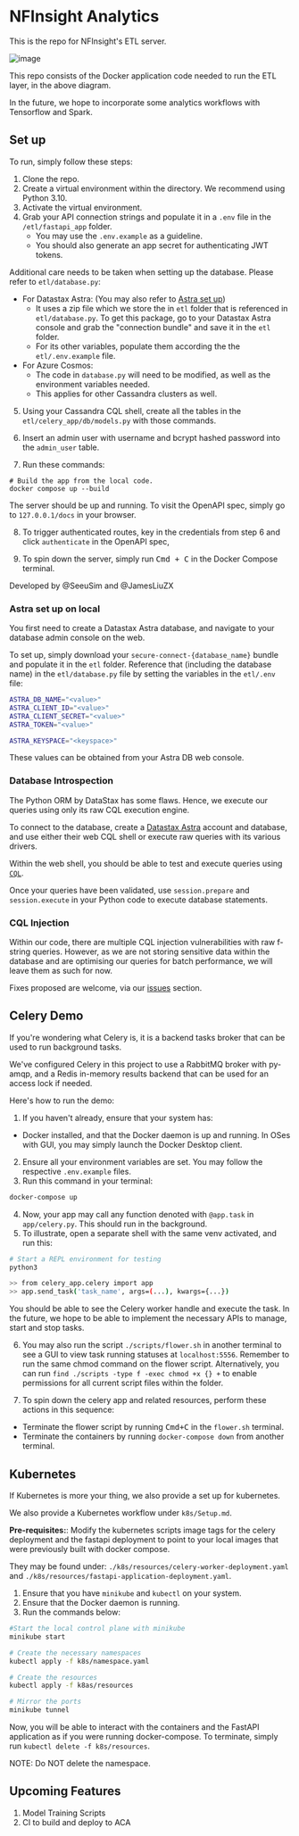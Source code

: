 # NFInsight Analytics

This is the repo for NFInsight's ETL server.

![image](https://github.com/SeeuSim/nfinsight_analytics/assets/90857020/17e95414-4c12-4442-93d5-ccdbcc395e05)

This repo consists of the Docker application code needed to run the ETL layer, in the above diagram. 

In the future, we hope to incorporate some analytics workflows with Tensorflow and Spark.

## Set up

To run, simply follow these steps:

1. Clone the repo.
2. Create a virtual environment within the directory. We recommend using Python 3.10.
3. Activate the virtual environment.
4. Grab your API connection strings and populate it in a `.env` file in the `/etl/fastapi_app` folder.
    - You may use the `.env.example` as a guideline.
    - You should also generate an app secret for authenticating JWT tokens.

Additional care needs to be taken when setting up the database. Please refer to `etl/database.py`:

- For Datastax Astra: (You may also refer to [Astra set up](#astra-set-up-on-local))
  - It uses a zip file which we store the in `etl` folder that is referenced in `etl/database.py`. To get this package,
    go to your Datastax Astra console and grab the "connection bundle" and save it in the `etl` folder.
  - For its other variables, populate them according the the `etl/.env.example` file.
- For Azure Cosmos:
  - The code in `database.py` will need to be modified, as well as the environment variables needed.
  - This applies for other Cassandra clusters as well.

5. Using your Cassandra CQL shell, create all the tables in the `etl/celery_app/db/models.py` with those commands.

6. Insert an admin user with username and bcrypt hashed password into the `admin_user` table.

7. Run these commands:

```shell
# Build the app from the local code.
docker compose up --build
```

The server should be up and running. To visit the OpenAPI spec, simply go to `127.0.0.1/docs` in your browser.

8. To trigger authenticated routes, key in the credentials from step 6 and click `authenticate` in the OpenAPI spec,

9. To spin down the server, simply run <kbd>Cmd + C</kbd> in the Docker Compose terminal.

Developed by @SeeuSim and @JamesLiuZX

### Astra set up on local

You first need to create a Datastax Astra database, and navigate to your database admin console on the web.

To set up, simply download your `secure-connect-{database_name}` bundle and populate it in the `etl` folder.
Reference that (including the database name) in the `etl/database.py` file by setting the variables in the `etl/.env` file:

```sh
ASTRA_DB_NAME="<value>"
ASTRA_CLIENT_ID="<value>"
ASTRA_CLIENT_SECRET="<value>"
ASTRA_TOKEN="<value>"

ASTRA_KEYSPACE="<keyspace>"
```

These values can be obtained from your Astra DB web console.

### Database Introspection

The Python ORM by DataStax has some flaws. Hence, we execute our queries using only its raw CQL execution engine.

To connect to the database, create a [Datastax Astra](https://www.datastax.com/products/datastax-astra) account and database, and use either their web CQL shell or execute
raw queries with its various drivers.

Within the web shell, you should be able to test and execute queries using [`CQL`](https://cassandra.apache.org/doc/latest/cassandra/cql/index.html).

Once your queries have been validated, use `session.prepare` and `session.execute` in your Python code to execute database statements.

### CQL Injection

Within our code, there are multiple CQL injection vulnerabilities with raw f-string queries. However, as we are not storing sensitive data
within the database and are optimising our queries for batch performance, we will leave them as such for now.

Fixes proposed are welcome, via our [issues](https://github.com/SeeuSim/NFinsighTAnalytics/issues) section.

## Celery Demo

If you're wondering what Celery is, it is a backend tasks broker that can be used to run background tasks.

We've configured Celery in this project to use a RabbitMQ broker with py-amqp, and a Redis in-memory results backend that can be used for an access lock if needed.

Here's how to run the demo:

1. If you haven't already, ensure that your system has:

  - Docker installed, and that the Docker daemon is up and running. In OSes with GUI, you may simply launch the Docker Desktop client.

2. Ensure all your environment variables are set. You may follow the respective `.env.example` files.
3. Run this command in your terminal:

```sh
docker-compose up
```

4. Now, your app may call any function denoted with `@app.task` in `app/celery.py`. This should run in the background.
5. To illustrate, open a separate shell with the same venv activated, and run this:

```sh
# Start a REPL environment for testing
python3

>> from celery_app.celery import app
>> app.send_task('task_name', args=(...), kwargs={...})
```

You should be able to see the Celery worker handle and execute the task. In the future, we hope to be able to implement the necessary APIs to manage, start and stop tasks.

6. You may also run the script `./scripts/flower.sh` in another terminal to see a GUI to view task running statuses at `localhost:5556`.
  Remember to run the same chmod command on the flower script. Alternatively, you can run 
  `find ./scripts -type f -exec chmod +x {} +` 
  to enable permissions for all current script files within the folder. 

7. To spin down the celery app and related resources, perform these actions in this sequence:

  - Terminate the flower script by running <kbd>Cmd+C</kbd> in the `flower.sh` terminal.
  - Terminate the containers by running `docker-compose down` from another terminal.
  
## Kubernetes

If Kubernetes is more your thing, we also provide a set up for kubernetes.

We also provide a Kubernetes workflow under `k8s/Setup.md`.

**Pre-requisites:**: Modify the kubernetes scripts image tags for the celery deployment and the fastapi deployment to point to your local images that were previously built with docker compose.

They may be found under: `./k8s/resources/celery-worker-deployment.yaml` and `./k8s/resources/fastapi-application-deployment.yaml`.

1. Ensure that you have `minikube` and `kubectl` on your system.
2. Ensure that the Docker daemon is running.
3. Run the commands below:

```sh
#Start the local control plane with minikube
minikube start

# Create the necessary namespaces
kubectl apply -f k8s/namespace.yaml

# Create the resources
kubectl apply -f k8as/resources

# Mirror the ports
minikube tunnel
```

Now, you will be able to interact with the containers and the FastAPI application as if you were running docker-compose. To terminate, simply run `kubectl delete -f k8s/resources`.

NOTE: Do NOT delete the namespace.

## Upcoming Features

1. Model Training Scripts
2. CI to build and deploy to ACA
